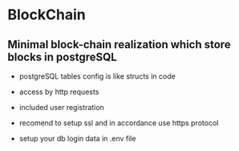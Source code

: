 # BlockChain

## Minimal block-chain realization which store blocks in postgreSQL

- postgreSQL tables config is like structs in code

- access by http requests

- included user registration 

- recomend to setup ssl and in accordance use https protocol

- setup your db login data in .env file
